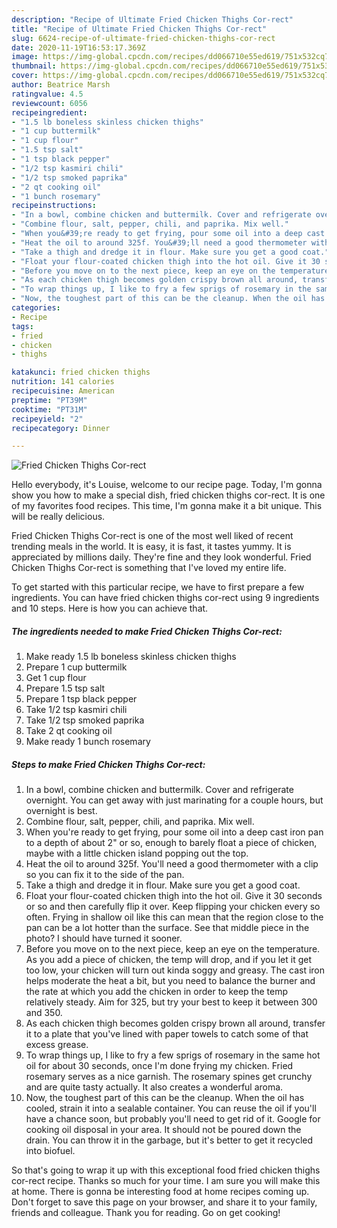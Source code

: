 ```yaml
---
description: "Recipe of Ultimate Fried Chicken Thighs Cor-rect"
title: "Recipe of Ultimate Fried Chicken Thighs Cor-rect"
slug: 6624-recipe-of-ultimate-fried-chicken-thighs-cor-rect
date: 2020-11-19T16:53:17.369Z
image: https://img-global.cpcdn.com/recipes/dd066710e55ed619/751x532cq70/fried-chicken-thighs-cor-rect-recipe-main-photo.jpg
thumbnail: https://img-global.cpcdn.com/recipes/dd066710e55ed619/751x532cq70/fried-chicken-thighs-cor-rect-recipe-main-photo.jpg
cover: https://img-global.cpcdn.com/recipes/dd066710e55ed619/751x532cq70/fried-chicken-thighs-cor-rect-recipe-main-photo.jpg
author: Beatrice Marsh
ratingvalue: 4.5
reviewcount: 6056
recipeingredient:
- "1.5 lb boneless skinless chicken thighs"
- "1 cup buttermilk"
- "1 cup flour"
- "1.5 tsp salt"
- "1 tsp black pepper"
- "1/2 tsp kasmiri chili"
- "1/2 tsp smoked paprika"
- "2 qt cooking oil"
- "1 bunch rosemary"
recipeinstructions:
- "In a bowl, combine chicken and buttermilk. Cover and refrigerate overnight. You can get away with just marinating for a couple hours, but overnight is best."
- "Combine flour, salt, pepper, chili, and paprika. Mix well."
- "When you&#39;re ready to get frying, pour some oil into a deep cast iron pan to a depth of about 2&#34; or so, enough to barely float a piece of chicken, maybe with a little chicken island popping out the top."
- "Heat the oil to around 325f. You&#39;ll need a good thermometer with a clip so you can fix it to the side of the pan."
- "Take a thigh and dredge it in flour. Make sure you get a good coat."
- "Float your flour-coated chicken thigh into the hot oil. Give it 30 seconds or so and then carefully flip it over. Keep flipping your chicken every so often. Frying in shallow oil like this can mean that the region close to the pan can be a lot hotter than the surface. See that middle piece in the photo? I should have turned it sooner."
- "Before you move on to the next piece, keep an eye on the temperature. As you add a piece of chicken, the temp will drop, and if you let it get too low, your chicken will turn out kinda soggy and greasy. The cast iron helps moderate the heat a bit, but you need to balance the burner and the rate at which you add the chicken in order to keep the temp relatively steady. Aim for 325, but try your best to keep it between 300 and 350."
- "As each chicken thigh becomes golden crispy brown all around, transfer it to a plate that you&#39;ve lined with paper towels to catch some of that excess grease."
- "To wrap things up, I like to fry a few sprigs of rosemary in the same hot oil for about 30 seconds, once I&#39;m done frying my chicken. Fried rosemary serves as a nice garnish. The rosemary spines get crunchy and are quite tasty actually. It also creates a wonderful aroma."
- "Now, the toughest part of this can be the cleanup. When the oil has cooled, strain it into a sealable container. You can reuse the oil if you&#39;ll have a chance soon, but probably you&#39;ll need to get rid of it. Google for cooking oil disposal in your area. It should not be poured down the drain. You can throw it in the garbage, but it&#39;s better to get it recycled into biofuel."
categories:
- Recipe
tags:
- fried
- chicken
- thighs

katakunci: fried chicken thighs 
nutrition: 141 calories
recipecuisine: American
preptime: "PT39M"
cooktime: "PT31M"
recipeyield: "2"
recipecategory: Dinner

---
```



![Fried Chicken Thighs Cor-rect](https://img-global.cpcdn.com/recipes/dd066710e55ed619/751x532cq70/fried-chicken-thighs-cor-rect-recipe-main-photo.jpg)

Hello everybody, it's Louise, welcome to our recipe page. Today, I'm gonna show you how to make a special dish, fried chicken thighs cor-rect. It is one of my favorites food recipes. This time, I'm gonna make it a bit unique. This will be really delicious.



Fried Chicken Thighs Cor-rect is one of the most well liked of recent trending meals in the world. It is easy, it is fast, it tastes yummy. It is appreciated by millions daily. They're fine and they look wonderful. Fried Chicken Thighs Cor-rect is something that I've loved my entire life.


To get started with this particular recipe, we have to first prepare a few ingredients. You can have fried chicken thighs cor-rect using 9 ingredients and 10 steps. Here is how you can achieve that.

<!--inarticleads1-->

##### The ingredients needed to make Fried Chicken Thighs Cor-rect:

1. Make ready 1.5 lb boneless skinless chicken thighs
1. Prepare 1 cup buttermilk
1. Get 1 cup flour
1. Prepare 1.5 tsp salt
1. Prepare 1 tsp black pepper
1. Take 1/2 tsp kasmiri chili
1. Take 1/2 tsp smoked paprika
1. Take 2 qt cooking oil
1. Make ready 1 bunch rosemary




<!--inarticleads2-->

##### Steps to make Fried Chicken Thighs Cor-rect:

1. In a bowl, combine chicken and buttermilk. Cover and refrigerate overnight. You can get away with just marinating for a couple hours, but overnight is best.
1. Combine flour, salt, pepper, chili, and paprika. Mix well.
1. When you&#39;re ready to get frying, pour some oil into a deep cast iron pan to a depth of about 2&#34; or so, enough to barely float a piece of chicken, maybe with a little chicken island popping out the top.
1. Heat the oil to around 325f. You&#39;ll need a good thermometer with a clip so you can fix it to the side of the pan.
1. Take a thigh and dredge it in flour. Make sure you get a good coat.
1. Float your flour-coated chicken thigh into the hot oil. Give it 30 seconds or so and then carefully flip it over. Keep flipping your chicken every so often. Frying in shallow oil like this can mean that the region close to the pan can be a lot hotter than the surface. See that middle piece in the photo? I should have turned it sooner.
1. Before you move on to the next piece, keep an eye on the temperature. As you add a piece of chicken, the temp will drop, and if you let it get too low, your chicken will turn out kinda soggy and greasy. The cast iron helps moderate the heat a bit, but you need to balance the burner and the rate at which you add the chicken in order to keep the temp relatively steady. Aim for 325, but try your best to keep it between 300 and 350.
1. As each chicken thigh becomes golden crispy brown all around, transfer it to a plate that you&#39;ve lined with paper towels to catch some of that excess grease.
1. To wrap things up, I like to fry a few sprigs of rosemary in the same hot oil for about 30 seconds, once I&#39;m done frying my chicken. Fried rosemary serves as a nice garnish. The rosemary spines get crunchy and are quite tasty actually. It also creates a wonderful aroma.
1. Now, the toughest part of this can be the cleanup. When the oil has cooled, strain it into a sealable container. You can reuse the oil if you&#39;ll have a chance soon, but probably you&#39;ll need to get rid of it. Google for cooking oil disposal in your area. It should not be poured down the drain. You can throw it in the garbage, but it&#39;s better to get it recycled into biofuel.




So that's going to wrap it up with this exceptional food fried chicken thighs cor-rect recipe. Thanks so much for your time. I am sure you will make this at home. There is gonna be interesting food at home recipes coming up. Don't forget to save this page on your browser, and share it to your family, friends and colleague. Thank you for reading. Go on get cooking!
